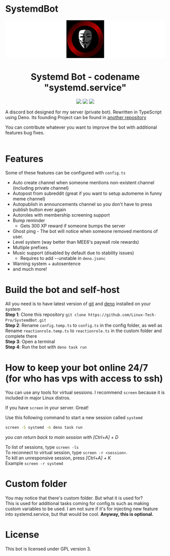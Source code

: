 # SystemdBot
<img src="./assets/logo.png"><br>

<h1 align="center"> Systemd Bot - codename "systemd.service" </h1>

<p align="center">
  <a href="https://github.com/Linux-Tech-Pro/SystemdBot/blob/Main/LICENSE" alt="License"><img src="https://img.shields.io/github/license/Linux-Tech-Pro/SystemdBot"></img></a>
  <a href="https://discord.gg/AgBEcyvPhk" alt="Discord"><img src="https://img.shields.io/discord/1041477113422815382?color=%23900000&label=Online&logo=The%20Nerds&style=flat"></img></a>
  <a href="https://github.com/Linux-Tech-Pro/SystemdBot/issues" alt="Issues"><img src="https://img.shields.io/github/issues/Linux-Tech-Pro/SystemdBot"></img></a>
</p>
A discord bot designed for my server (private bot). Rewritten in
TypeScript using Deno. Its founding Project can be found in
<a href="https://github.com/raluvy95/jolly">another repository</a>

You can contribute whatever you want to improve the bot with additional features
bug fixes.
<br>
<br>

# Features

Some of these features can be configured with `config.ts`

- Auto create channel when someone mentions non-existent channel (including
  private channel)
- Autopost from subreddit (great if you want to setup automeme in funny meme
  channel)
- Autopublish in announcements channel so you don't have to press publish button
  ever again
- Autoroles with membership screening support
- Bump reminder
  - Gets 300 XP reward if someone bumps the server
- Ghost ping - The bot will notice when someone removed mentions of user.
- Level system (way better than MEE6's paywall role rewards)
- Multiple prefixes
- Music support (disabled by default due to stability issues)
  - Requires to add --unstable in `deno.jsonc`
- Warning system + autosentence
- and much more!

# Build the bot and self-host

All you need is to have latest version of [git](https://git-scm.com/) and
[deno](https://deno.land/) installed on your system<br> **Step 1**: Clone this
repository `git clone https://github.com/Linux-Tech-Pro/SystemdBot.git`<br> **Step 2**:
Rename `config.temp.ts` to `config.ts` in the config folder, as well as Rename `reactionrole.temp.ts`
to `reactionrole.ts` in the custom folder and complete there<br> **Step 3**: Open a
terminal<br> **Step 4**: Run the bot with `deno task run`

# How to keep your bot online 24/7 (for who has vps with access to ssh)

You can use any tools for virtual sessions. I recommend `screen` because it is
included in major Linux distros.

If you have `screen` in your server. Great!

Use this following command to start a new session called `systemd`

```bash
screen -S systemd -m deno task run
```

_you can return back to main session with [Ctrl+A] + D_

To list of sessions, type `screen -ls`<br> To reconnect to virtual session, type
`screen -r <session>`.<br> To kill an unresponsive session, press _[Ctrl+A] +
K_<br> Example `screen -r systemd`

# Custom folder

You may notice that there's custom folder. But what it is used for?<br> This is
used for additional tasks coming for config.ts such as making custom variables
to be used. I am not sure if it's for injecting new feature into systemd.service, but that
would be cool. **Anyway, this is optional.**

# License

This bot is licensed under GPL version 3.
